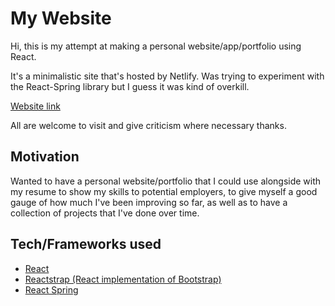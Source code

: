 # My Website

Hi, this is my attempt at making a personal website/app/portfolio using React.

It's a minimalistic site that's hosted by Netlify. Was trying to experiment with the React-Spring library but I guess it was kind of overkill.

[Website link](https://nghochi.xyz/)

All are welcome to visit and give criticism where necessary thanks.

## Motivation

Wanted to have a personal website/portfolio that I could use alongside with my resume to show my skills to potential employers, to
give myself a good gauge of how much I've been improving so far, as well as to have a collection of projects that I've done over time.

## Tech/Frameworks used

- [React](https://reactjs.org/)
- [Reactstrap (React implementation of Bootstrap)](https://reactstrap.github.io/)
- [React Spring](https://www.react-spring.io/)
